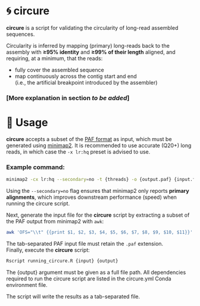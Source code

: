 # 🌀 circure

**circure** is a script for validating the circularity of long-read assembled sequences.

Circularity is inferred by mapping (primary) long-reads back to the assembly with **≥95% identity** and **≥99% of their length** aligned, and requiring, at a minimum, that the reads:
- fully cover the assembled sequence  
- map continuously across the contig start and end  
  (i.e., the artificial breakpoint introduced by the assembler)

### [More explanation in  section ***to be added***]

# 🚀 Usage
**circure** accepts a subset of the [PAF format](https://github.com/lh3/minimap2/blob/master/PAF.md) as input, which must be generated using [minimap2](https://github.com/lh3/minimap2). It is recommended to use accurate (Q20+) long reads, in which case the `-x lr:hq` preset is advised to use. 



### Example command:
```bash
minimap2 -cx lr:hq --secondary=no -t {threads} -o {output.paf} {input.fasta} {input.reads.fastq}
```
Using the `--secondary=no` flag ensures that minimap2 only reports **primary alignments**, which improves downstream performance (speed) when running the circure script.


Next, generate the input file for the **circure** script by extracting a subset of the PAF output from minimap2 with ```awk```:
```bash
awk 'OFS="\\t" {{print $1, $2, $3, $4, $5, $6, $7, $8, $9, $10, $11}}' {input} > {output}
```
The tab-separated PAF input file must retain the `.paf` extension.
\
Finally, execute the **circure** script:
```bash
Rscript running_circure.R {input} {output}
```
The {output} argument must be given as a full file path. All dependencies required to run the circure script are listed in the circure.yml Conda environment file.


The script will write the results as a tab-separated file.

<!-- 
- **contig**: contig/seqeunce
- **file**: filename.
- **predcition**: TRUE if inferred/predicted circular
- **reads_mapping_over_ab**: # reads that map continuously across the contig the artificial breakpoint (ab)
- **reads_longer_than_contig_no_ab_split**: circularity has been passed but this contig has a read that is larger than the contig mapping to fully from end to end to the contig with no breaks.
- **reads_overhanging**: reads overhanging from the first or last base.
-->


<!-- 
# Annotated description of circure steps
-->

